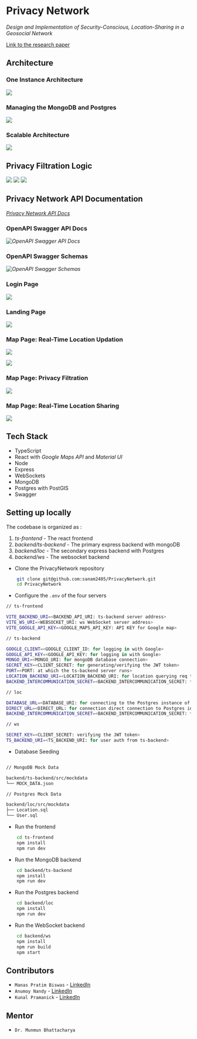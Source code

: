 # Privacy Network

<i> Design and Implementation of Security-Conscious,
Location-Sharing in a Geosocial Network </i>

[Link to the research paper](https://ieeexplore.ieee.org/abstract/document/9288801)

## Architecture

### One Instance Architecture

![](idea/high/one-instance-architecture-color2x.png)

### Managing the MongoDB and Postgres

![](idea/high/writethrough.png)

### Scalable Architecture

![](idea/high/architecture-with-bg.png)

<!-- ![](presentation/assets/architecture.png) -->

## Privacy Filtration Logic

![](idea/high/privacyfiltrationtable.png)
![](idea/high/privacyfiltrationlogic.png)
![](idea/high/privacyfiltrationtwo.png)

## Privacy Network API Documentation

_[Privacy Network API Docs](https://privacynetwork.onrender.com/docs)_

### OpenAPI Swagger API Docs

_![OpenAPI Swagger API Docs](./idea/high/swaggeruser.png)_

### OpenAPI Swagger Schemas

_![OpenAPI Swagger Schemas](./idea/high/swaggerschema.png)_

### Login Page

![](idea/gifs/Auth2.gif)

### Landing Page

![](idea/gifs/Dashboard.gif)

### Map Page: Real-Time Location Updation

![](<idea/gifs/Location%20update%20wrt%20Query%20(Fixed%20Position).gif>)

![](<idea/gifs/Location%20update%20wrt%20Query%20(Movement).gif>)

### Map Page: Privacy Filtration

![](idea/gifs/Set%20Properties%20Simulation.gif)

### Map Page: Real-Time Location Sharing

![](idea/gifs/Privacy%20Network%20Final%20GIF.gif)

## Tech Stack

- TypeScript
- React with _Google Maps API_ and _Material UI_
- Node
- Express
- WebSockets
- MongoDB
- Postgres with PostGIS
- Swagger

## Setting up locally

The codebase is organized as :

1. _ts-frontend_ - The react frontend
2. _backend/ts-backend_ - The primary express backend with mongoDB
3. _backend/loc_ - The secondary express backend with Postgres
4. _backend/ws_ - The websocket backend

- Clone the PrivacyNetwork repository

```bash
    git clone git@github.com:sanam2405/PrivacyNetwork.git
    cd PrivacyNetwork
```

- Configure the `.env` of the four servers

```bash
// ts-frontend

VITE_BACKEND_URI=<BACKEND_API_URI: ts-backend server address>
VITE_WS_URI=<WEBSOCKET_URI: ws WebSocket server address>
VITE_GOOGLE_API_KEY=<GOOGLE_MAPS_API_KEY: API KEY for Google map>
```

```bash
// ts-backend

GOOGLE_CLIENT=<GOOGLE_CLIENT_ID: for logging in with Google>
GOOGLE_API_KEY=<GOOGLE_API_KEY: for logging in with Google>
MONGO_URI=<MONGO_URI: for mongoDB database connection>
SECRET_KEY=<CLIENT_SECRET: for generating/verifying the JWT token>
PORT=<PORT: at which the ts-backend server runs>
LOCATION_BACKEND_URI=<LOCATION_BACKEND_URI: for location querying req to loc server>
BACKEND_INTERCOMMUNICATION_SECRET=<BACKEND_INTERCOMMUNICATION_SECRET: for backend intercommunication>
```

```bash
// loc

DATABASE_URL=<DATABASE_URI: for connecting to the Postgres instance of Supabase>
DIRECT_URL=<DIRECT_URL: for connection direct connection to Postgres instance of Supabase via ORM Prisma for migrations>
BACKEND_INTERCOMMUNICATION_SECRET=<BACKEND_INTERCOMMUNICATION_SECRET: for backend intercommunication>
```

```bash
// ws

SECRET_KEY=<CLIENT_SECRET: verifying the JWT token>
TS_BACKEND_URI=<TS_BACKEND_URI: for user auth from ts-backend>
```

- Database Seeding

```bash

// MongoDB Mock Data

backend/ts-backend/src/mockdata
└── MOCK_DATA.json

// Postgres Mock Data

backend/loc/src/mockdata
├── Location.sql
└── User.sql
```

- Run the frontend

```bash
    cd ts-frontend
    npm install
    npm run dev
```

- Run the MongoDB backend

```bash
    cd backend/ts-backend
    npm install
    npm run dev
```

- Run the Postgres backend

```bash
    cd backend/loc
    npm install
    npm run dev
```

- Run the WebSocket backend

```bash
    cd backend/ws
    npm install
    npm run build
    npm start
```

## Contributors

- `Manas Pratim Biswas` -
  [LinkedIn](https://www.linkedin.com/in/manas-pratim-biswas/)
- `Anumoy Nandy` -
  [LinkedIn](https://www.linkedin.com/in/anumoy-nandy-9b527b204/)
- `Kunal Pramanick` -
  [LinkedIn](https://www.linkedin.com/in/kunal-pramanick-9755061b0/)

## Mentor

- `Dr. Munmun Bhattacharya`
